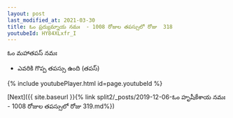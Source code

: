 ```yaml
---
layout: post
last_modified_at: 2021-03-30
title: ఓం ప్రద్యుమ్నాయ నమః  - 1008 రోజుల తపస్సులో రోజు  318
youtubeId: HY84XLxfr_I
---
```

 
 
 ఓం మహాతపస్ నమః  
 
 -  ఎవరికి గొప్ప తపస్సు ఉంది (తపస్) 
 
  
 
  
 
 
 
 
 
 


{% include youtubePlayer.html id=page.youtubeId %}
 
[Next]({{ site.baseurl }}{% link  split2/_posts/2019-12-06-ఓం హృషీకేశాయ నమః  - 1008 రోజుల తపస్సులో రోజు  319.md%})
 
